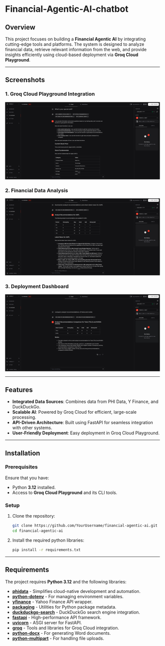 # Financial-Agentic-AI-chatbot

## Overview  
This project focuses on building a **Financial Agentic AI** by integrating cutting-edge tools and platforms. The system is designed to analyze financial data, retrieve relevant information from the web, and provide insights efficiently using cloud-based deployment via **Groq Cloud Playground**.  

---

## Screenshots

### 1. Groq Cloud Playground Integration
![Groq Cloud Playground](images/groq_cloud_playground.png)

### 2. Financial Data Analysis
![Financial Data Analysis](images/financial_data_analysis.png)

### 3. Deployment Dashboard
![Deployment Dashboard](images/deployment_dashboard.png)

---

## Features  
- **Integrated Data Sources**: Combines data from PHI Data, Y Finance, and DuckDuckGo.  
- **Scalable AI**: Powered by Groq Cloud for efficient, large-scale processing.  
- **API-Driven Architecture**: Built using FastAPI for seamless integration with other systems.  
- **User-Friendly Deployment**: Easy deployment in Groq Cloud Playground.  

---

## Installation  

### Prerequisites  
Ensure that you have:  
- Python **3.12** installed.  
- Access to **Groq Cloud Playground** and its CLI tools.  

### Setup  
1. Clone the repository:  
   ```bash  
   git clone https://github.com/YourUsername/financial-agentic-ai.git  
   cd financial-agentic-ai
2. Install the required python libraries:
   ```bash
   pip install -r requirements.txt

---

## Requirements

The project requires **Python 3.12** and the following libraries:

- **[phidata](https://pypi.org/project/phidata/)** - Simplifies cloud-native development and automation.
- **[python-dotenv](https://pypi.org/project/python-dotenv/)** - For managing environment variables.
- **[yfinance](https://pypi.org/project/yfinance/)** - Yahoo Finance API wrapper.
- **[packaging](https://pypi.org/project/packaging/)** - Utilities for Python package metadata.
- **[duckduckgo-search](https://pypi.org/project/duckduckgo-search/)** - DuckDuckGo search engine integration.
- **[fastapi](https://fastapi.tiangolo.com/)** - High-performance API framework.
- **[uvicorn](https://pypi.org/project/uvicorn/)** - ASGI server for FastAPI.
- **[groq](https://groq.com/)** - Tools and libraries for Groq Cloud integration.
- **[python-docx](https://pypi.org/project/python-docx/)** - For generating Word documents.
- **[python-multipart](https://pypi.org/project/python-multipart/)** - For handling file uploads.



